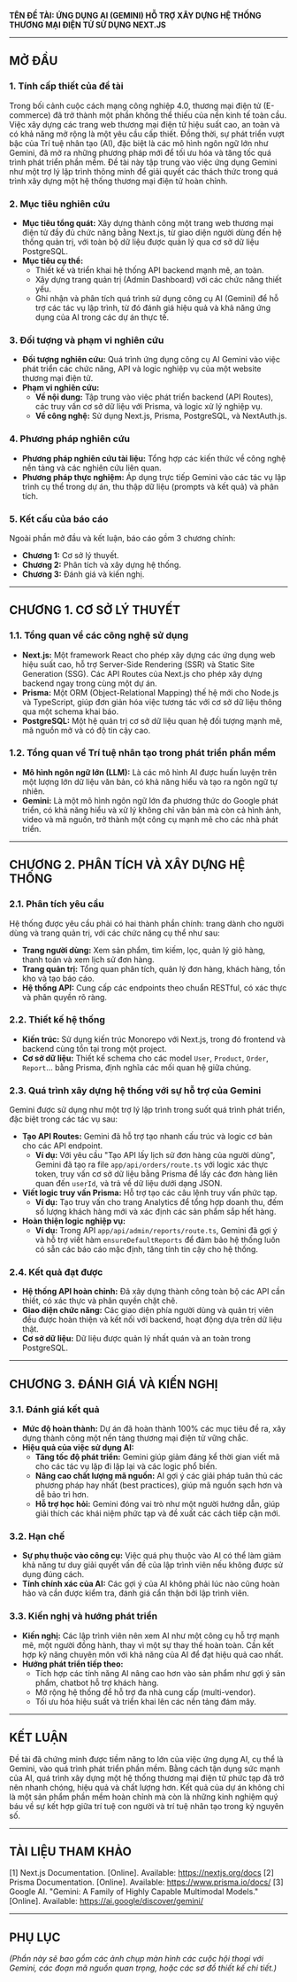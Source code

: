 
**TÊN ĐỀ TÀI: ỨNG DỤNG AI (GEMINI) HỖ TRỢ XÂY DỰNG HỆ THỐNG THƯƠNG MẠI ĐIỆN TỬ SỬ DỤNG NEXT.JS**

---

## MỞ ĐẦU

### 1. Tính cấp thiết của đề tài
Trong bối cảnh cuộc cách mạng công nghiệp 4.0, thương mại điện tử (E-commerce) đã trở thành một phần không thể thiếu của nền kinh tế toàn cầu. Việc xây dựng các trang web thương mại điện tử hiệu suất cao, an toàn và có khả năng mở rộng là một yêu cầu cấp thiết. Đồng thời, sự phát triển vượt bậc của Trí tuệ nhân tạo (AI), đặc biệt là các mô hình ngôn ngữ lớn như Gemini, đã mở ra những phương pháp mới để tối ưu hóa và tăng tốc quá trình phát triển phần mềm. Đề tài này tập trung vào việc ứng dụng Gemini như một trợ lý lập trình thông minh để giải quyết các thách thức trong quá trình xây dựng một hệ thống thương mại điện tử hoàn chỉnh.

### 2. Mục tiêu nghiên cứu
- **Mục tiêu tổng quát:** Xây dựng thành công một trang web thương mại điện tử đầy đủ chức năng bằng Next.js, từ giao diện người dùng đến hệ thống quản trị, với toàn bộ dữ liệu được quản lý qua cơ sở dữ liệu PostgreSQL.
- **Mục tiêu cụ thể:**
    - Thiết kế và triển khai hệ thống API backend mạnh mẽ, an toàn.
    - Xây dựng trang quản trị (Admin Dashboard) với các chức năng thiết yếu.
    - Ghi nhận và phân tích quá trình sử dụng công cụ AI (Gemini) để hỗ trợ các tác vụ lập trình, từ đó đánh giá hiệu quả và khả năng ứng dụng của AI trong các dự án thực tế.

### 3. Đối tượng và phạm vi nghiên cứu
- **Đối tượng nghiên cứu:** Quá trình ứng dụng công cụ AI Gemini vào việc phát triển các chức năng, API và logic nghiệp vụ của một website thương mại điện tử.
- **Phạm vi nghiên cứu:**
    - **Về nội dung:** Tập trung vào việc phát triển backend (API Routes), các truy vấn cơ sở dữ liệu với Prisma, và logic xử lý nghiệp vụ.
    - **Về công nghệ:** Sử dụng Next.js, Prisma, PostgreSQL, và NextAuth.js.

### 4. Phương pháp nghiên cứu
- **Phương pháp nghiên cứu tài liệu:** Tổng hợp các kiến thức về công nghệ nền tảng và các nghiên cứu liên quan.
- **Phương pháp thực nghiệm:** Áp dụng trực tiếp Gemini vào các tác vụ lập trình cụ thể trong dự án, thu thập dữ liệu (prompts và kết quả) và phân tích.

### 5. Kết cấu của báo cáo
Ngoài phần mở đầu và kết luận, báo cáo gồm 3 chương chính:
- **Chương 1:** Cơ sở lý thuyết.
- **Chương 2:** Phân tích và xây dựng hệ thống.
- **Chương 3:** Đánh giá và kiến nghị.

---

## CHƯƠNG 1. CƠ SỞ LÝ THUYẾT

### 1.1. Tổng quan về các công nghệ sử dụng
- **Next.js:** Một framework React cho phép xây dựng các ứng dụng web hiệu suất cao, hỗ trợ Server-Side Rendering (SSR) và Static Site Generation (SSG). Các API Routes của Next.js cho phép xây dựng backend ngay trong cùng một dự án.
- **Prisma:** Một ORM (Object-Relational Mapping) thế hệ mới cho Node.js và TypeScript, giúp đơn giản hóa việc tương tác với cơ sở dữ liệu thông qua một schema khai báo.
- **PostgreSQL:** Một hệ quản trị cơ sở dữ liệu quan hệ đối tượng mạnh mẽ, mã nguồn mở và có độ tin cậy cao.

### 1.2. Tổng quan về Trí tuệ nhân tạo trong phát triển phần mềm
- **Mô hình ngôn ngữ lớn (LLM):** Là các mô hình AI được huấn luyện trên một lượng lớn dữ liệu văn bản, có khả năng hiểu và tạo ra ngôn ngữ tự nhiên.
- **Gemini:** Là một mô hình ngôn ngữ lớn đa phương thức do Google phát triển, có khả năng hiểu và xử lý không chỉ văn bản mà còn cả hình ảnh, video và mã nguồn, trở thành một công cụ mạnh mẽ cho các nhà phát triển.

---

## CHƯƠNG 2. PHÂN TÍCH VÀ XÂY DỰNG HỆ THỐNG

### 2.1. Phân tích yêu cầu
Hệ thống được yêu cầu phải có hai thành phần chính: trang dành cho người dùng và trang quản trị, với các chức năng cụ thể như sau:
- **Trang người dùng:** Xem sản phẩm, tìm kiếm, lọc, quản lý giỏ hàng, thanh toán và xem lịch sử đơn hàng.
- **Trang quản trị:** Tổng quan phân tích, quản lý đơn hàng, khách hàng, tồn kho và tạo báo cáo.
- **Hệ thống API:** Cung cấp các endpoints theo chuẩn RESTful, có xác thực và phân quyền rõ ràng.

### 2.2. Thiết kế hệ thống
- **Kiến trúc:** Sử dụng kiến trúc Monorepo với Next.js, trong đó frontend và backend cùng tồn tại trong một project.
- **Cơ sở dữ liệu:** Thiết kế schema cho các model `User`, `Product`, `Order`, `Report`... bằng Prisma, định nghĩa các mối quan hệ giữa chúng.

### 2.3. Quá trình xây dựng hệ thống với sự hỗ trợ của Gemini
Gemini được sử dụng như một trợ lý lập trình trong suốt quá trình phát triển, đặc biệt trong các tác vụ sau:

- **Tạo API Routes:** Gemini đã hỗ trợ tạo nhanh cấu trúc và logic cơ bản cho các API endpoint.
    - **Ví dụ:** Với yêu cầu "Tạo API lấy lịch sử đơn hàng của người dùng", Gemini đã tạo ra file `app/api/orders/route.ts` với logic xác thực token, truy vấn cơ sở dữ liệu bằng Prisma để lấy các đơn hàng liên quan đến `userId`, và trả về dữ liệu dưới dạng JSON.
- **Viết logic truy vấn Prisma:** Hỗ trợ tạo các câu lệnh truy vấn phức tạp.
    - **Ví dụ:** Tạo truy vấn cho trang Analytics để tổng hợp doanh thu, đếm số lượng khách hàng mới và xác định các sản phẩm sắp hết hàng.
- **Hoàn thiện logic nghiệp vụ:**
    - **Ví dụ:** Trong API `app/api/admin/reports/route.ts`, Gemini đã gợi ý và hỗ trợ viết hàm `ensureDefaultReports` để đảm bảo hệ thống luôn có sẵn các báo cáo mặc định, tăng tính tin cậy cho hệ thống.

### 2.4. Kết quả đạt được
- **Hệ thống API hoàn chỉnh:** Đã xây dựng thành công toàn bộ các API cần thiết, có xác thực và phân quyền chặt chẽ.
- **Giao diện chức năng:** Các giao diện phía người dùng và quản trị viên đều được hoàn thiện và kết nối với backend, hoạt động dựa trên dữ liệu thật.
- **Cơ sở dữ liệu:** Dữ liệu được quản lý nhất quán và an toàn trong PostgreSQL.

---

## CHƯƠNG 3. ĐÁNH GIÁ VÀ KIẾN NGHỊ

### 3.1. Đánh giá kết quả
- **Mức độ hoàn thành:** Dự án đã hoàn thành 100% các mục tiêu đề ra, xây dựng thành công một nền tảng thương mại điện tử vững chắc.
- **Hiệu quả của việc sử dụng AI:**
    - **Tăng tốc độ phát triển:** Gemini giúp giảm đáng kể thời gian viết mã cho các tác vụ lặp đi lặp lại và các logic phổ biến.
    - **Nâng cao chất lượng mã nguồn:** AI gợi ý các giải pháp tuân thủ các phương pháp hay nhất (best practices), giúp mã nguồn sạch hơn và dễ bảo trì hơn.
    - **Hỗ trợ học hỏi:** Gemini đóng vai trò như một người hướng dẫn, giúp giải thích các khái niệm phức tạp và đề xuất các cách tiếp cận mới.

### 3.2. Hạn chế
- **Sự phụ thuộc vào công cụ:** Việc quá phụ thuộc vào AI có thể làm giảm khả năng tư duy giải quyết vấn đề của lập trình viên nếu không được sử dụng đúng cách.
- **Tính chính xác của AI:** Các gợi ý của AI không phải lúc nào cũng hoàn hảo và cần được kiểm tra, đánh giá cẩn thận bởi lập trình viên.

### 3.3. Kiến nghị và hướng phát triển
- **Kiến nghị:** Các lập trình viên nên xem AI như một công cụ hỗ trợ mạnh mẽ, một người đồng hành, thay vì một sự thay thế hoàn toàn. Cần kết hợp kỹ năng chuyên môn với khả năng của AI để đạt hiệu quả cao nhất.
- **Hướng phát triển tiếp theo:**
    - Tích hợp các tính năng AI nâng cao hơn vào sản phẩm như gợi ý sản phẩm, chatbot hỗ trợ khách hàng.
    - Mở rộng hệ thống để hỗ trợ đa nhà cung cấp (multi-vendor).
    - Tối ưu hóa hiệu suất và triển khai lên các nền tảng đám mây.

---

## KẾT LUẬN
Đề tài đã chứng minh được tiềm năng to lớn của việc ứng dụng AI, cụ thể là Gemini, vào quá trình phát triển phần mềm. Bằng cách tận dụng sức mạnh của AI, quá trình xây dựng một hệ thống thương mại điện tử phức tạp đã trở nên nhanh chóng, hiệu quả và chất lượng hơn. Kết quả của dự án không chỉ là một sản phẩm phần mềm hoàn chỉnh mà còn là những kinh nghiệm quý báu về sự kết hợp giữa trí tuệ con người và trí tuệ nhân tạo trong kỷ nguyên số.

---

## TÀI LIỆU THAM KHẢO
[1] Next.js Documentation. [Online]. Available: https://nextjs.org/docs
[2] Prisma Documentation. [Online]. Available: https://www.prisma.io/docs/
[3] Google AI. "Gemini: A Family of Highly Capable Multimodal Models." [Online]. Available: https://ai.google/discover/gemini/

---

## PHỤ LỤC
*(Phần này sẽ bao gồm các ảnh chụp màn hình các cuộc hội thoại với Gemini, các đoạn mã nguồn quan trọng, hoặc các sơ đồ thiết kế chi tiết.)*
